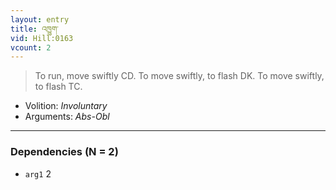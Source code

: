 ```yaml
---
layout: entry
title: འཁྱུག་
vid: Hill:0163
vcount: 2
---
```

> To run, move swiftly CD\. To move swiftly, to flash DK\. To move swiftly, to flash TC\.

* Volition: _Involuntary_
* Arguments: _Abs-Obl_

---

### Dependencies (N = 2)
* `arg1` 2
